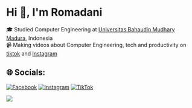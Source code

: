 #  Hi 👋, I'm Romadani
🎓  Studied Computer Engineering at [Universitas Bahaudin Mudhary Madura](https://unibamadura.ac.id/page/), Indonesia<br>📹 Making videos about Computer Engineering, tech and productivity on [tiktok]( https://www.tiktok.com/@dhanoke) and [Instagram](https://www.instagram.com/okew.ini/)<br>


## 🌐 Socials:
[![Facebook](https://img.shields.io/badge/Facebook-%231877F2.svg?logo=Facebook&logoColor=white)](https://facebook.com/NY) [![Instagram](https://img.shields.io/badge/Instagram-%23E4405F.svg?logo=Instagram&logoColor=white)](https://instagram.com/okew.ini) [![TikTok](https://img.shields.io/badge/TikTok-%23000000.svg?logo=TikTok&logoColor=white)](https://tiktok.com/@@dhanoke) 

[![](https://visitcount.itsvg.in/api?id=okedane&icon=6&color=9)](https://visitcount.itsvg.in)

<!-- Proudly created with GPRM ( https://gprm.itsvg.in ) -->
